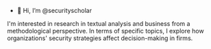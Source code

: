 - 👋 Hi, I’m @securityscholar

I'm interested in research in textual analysis and business from a methodological perspective. In terms of specific topics, I explore how organizations' security strategies affect decision-making in firms.  
